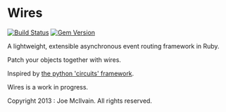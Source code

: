Wires
=====

[![Build Status](https://travis-ci.org/jemc/wires.png)](https://travis-ci.org/jemc/wires)
[![Gem Version](https://badge.fury.io/rb/wires.png)](http://badge.fury.io/rb/wires)

A lightweight, extensible asynchronous event routing framework in Ruby.

Patch your objects together with wires.

Inspired by [the python 'circuits' framework](http://circuitsframework.com/).

Wires is a work in progress.

Copyright 2013 \: Joe McIlvain.
All rights reserved.
